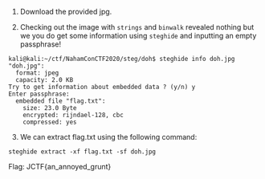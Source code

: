 1. Download the provided jpg.

2. Checking out the image with `strings` and `binwalk` revealed nothing but we you do get some information using `steghide` and inputting an empty passphrase!

```
kali@kali:~/ctf/NahamConCTF2020/steg/doh$ steghide info doh.jpg 
"doh.jpg":
  format: jpeg
  capacity: 2.0 KB
Try to get information about embedded data ? (y/n) y
Enter passphrase: 
  embedded file "flag.txt":
    size: 23.0 Byte
    encrypted: rijndael-128, cbc
    compressed: yes
```

3. We can extract flag.txt using the following command:

`steghide extract -xf flag.txt -sf doh.jpg`

Flag: JCTF{an_annoyed_grunt}

